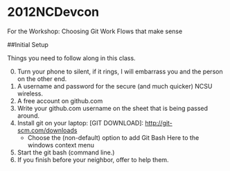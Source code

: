 2012NCDevcon
============

For the Workshop: Choosing Git Work Flows that make sense

##Initial Setup

Things you need to follow along in this class.

0. Turn your phone to silent, if it rings, I will embarrass you and the person on the other end.
1. A username and password for the secure (and much quicker) NCSU wireless.  
2. A free account on github.com
3. Write your github.com username on the sheet that is being passed around.
4. Install git on your laptop: [GIT DOWNLOAD]: http://git-scm.com/downloads
	* Choose the (non-default) option to add Git Bash Here to the windows context menu
5. Start the git bash (command line.)
6. If you finish before your neighbor, offer to help them.
	